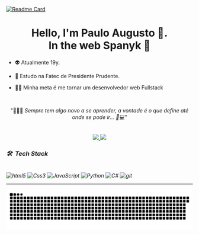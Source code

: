 [![Readme Card](https://github-readme-stats.vercel.app/api/pin?username=Spanyk&repo=Spanyk&theme=react&&include_all_commits=true)](https:///github-readme-stats/Spanyk/Spanyk/github-readme-stats)
<h1 align="center"> Hello, I'm Paulo Augusto 🥸.<br> In the web Spanyk 🤖 </h1>
  


- 👽 Atualmente 19y. 

- 🔭 Estudo na Fatec de Presidente Prudente.

- 👨‍💻 Minha meta é me tornar um desenvolvedor web Fullstack
<br>

<p align="center"> "👨🏾‍💻 <i> Sempre tem algo novo a se aprender, a vontade é o que define até onde se pode ir...<i> 🏾‍💻" </p>
<br>
  
 <div align="center">
 <a  href="https://github.com/Spanyk/github-readme-stats">
    <img width="420em"  src="https://github-readme-stats.vercel.app/api?username=Spanyk&title_color=fff&text_color=fff&show_icons=true&bg_color=12121e&icon_color=00bd97&include_all_commits&hide_title=true"/>
 </a>
<a href="https://github.com/Spanyk/github-readme-stats">
   <img width="350em" src="https://github-readme-stats.vercel.app/api/top-langs/?username=Spanyk&layout=compact&langs_count=10&bg_color=12121e&text_color=ffff&title_color=fff">
</a>
</div>

### 🛠 &nbsp;Tech Stack
<br>
<div display="inline-block">
    <img align="center" alt="html5" src="https://img.shields.io/badge/HTML5-3e394d?style=for-the-badge&logo=html5&logoColor=white">
    <img align="center" alt="Css3" src="https://img.shields.io/badge/CSS3-3e394d?style=for-the-badge&logo=css3&logoColor=white">
    <img align="center" alt="JavaScript" src="https://img.shields.io/badge/JavaScript-3e394d?style=for-the-badge&logo=javascript&logoColor=white">
    <img align="center" alt="Python" src="https://img.shields.io/badge/PYTHON-3e394d?style=for-the-badge&logo=Python&logoColor=white">
    <img align="center" alt="C#" src="https://img.shields.io/badge/C%23-3e394d?style=for-the-badge&logo=c-sharp&logoColor=white">
    <img align="center" alt="git" src="https://img.shields.io/badge/-Git-3e394d?style=for-the-badge&logo=git">
</div>
<hr>
  
  ![snake gif](https://github.com/Spanyk/Spanyk/blob/output/github-contribution-grid-snake.svg)

